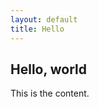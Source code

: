 ```yaml
---
layout: default
title: Hello
---
```


## Hello, world

This is the content.

<div class="hiddenLink"></div>
